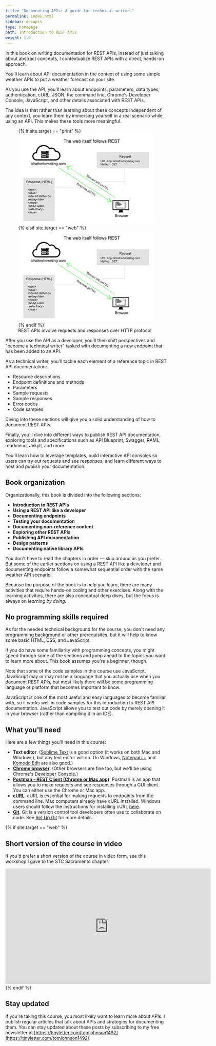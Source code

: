```yaml
---
title: "Documenting APIs: A guide for technical writers"
permalink: index.html
sidebar: docapis
type: homepage
path: Introduction to REST APIs
weight: 1.0
---
```


In this book on writing documentation for REST APIs, instead of just talking about abstract concepts, I contextualize REST APIs with a direct, hands-on approach.

You'll learn about API documentation in the context of using some simple weather APIs to put a weather forecast on your site.

As you use the API, you'll learn about endpoints, parameters, data types, authentication, cURL, JSON, the command line, Chrome's Developer Console, JavaScript, and other details associated with REST APIs.

The idea is that rather than learning about these concepts independent of any context, you learn them by immersing yourself in a real scenario while using an API. This makes these tools more meaningful.

<figure>
{% if site.target == "print" %}<img class="medium" src="images/restapi_www.png" alt="Web as REST API" />
{% elsif site.target == "web" %}<img class="medium" src="images/restapi_www.svg" alt="Web as REST API" />
{% endif %}
<figcaption>REST APIs involve requests and responses over HTTP protocol</figcaption></figure>

After you use the API as a developer, you'll then shift perspectives and "become a technical writer" tasked with documenting a new endpoint that has been added to an API.

As a technical writer, you'll tackle each element of a reference topic in REST API documentation:

* Resource descriptions
* Endpoint definitions and methods
* Parameters
* Sample requests
* Sample responses
* Error codes
* Code samples

Diving into these sections will give you a solid understanding of how to document REST APIs.

Finally, you'll dive into different ways to publish REST API documentation, exploring tools and specifications such as API Blueprint, Swagger, RAML, readme.io, Jekyll, and more.

You'll learn how to leverage templates, build interactive API consoles so users can try out requests and see responses, and learn different ways to host and publish your documentation.

## Book organization

Organizationally, this book is divided into the following sections:

*  **Introduction to REST APIs**
*  **Using a REST API like a developer**
*  **Documenting endpoints**
*  **Testing your documentation**
*  **Documenting non-reference content**
*  **Exploring other REST APIs**
*  **Publishing API documentation**
*  **Design patterns**
*  **Documenting native library APIs**

You don't have to read the chapters in order &mdash; skip around as you prefer. But some of the earlier sections on using a REST API like a developer and documenting endpoints follow a somewhat sequential order with the same weather API scenario.

Because the purpose of the book is to help you learn, there are many activities that require hands-on coding and other exercises. Along with the learning activities, there are also conceptual deep dives, but the focus is always on *learning by doing*.

## No programming skills required

As for the needed technical background for the course, you don't need any programming background or other prerequisites, but it will help to know some basic HTML, CSS, and JavaScript.

If you do have some familiarity with programming concepts, you might speed through some of the sections and jump ahead to the topics you want to learn more about. This book assumes you're a beginner, though.

Note that some of the code samples in this course use JavaScript. JavaScript may or may not be a language that you actually use when you document REST APIs, but most likely there will be some programming language or platform that becomes important to know.

JavaScript is one of the most useful and easy languages to become familiar with, so it works well in code samples for this introduction to REST API documentation. JavaScript allows you to test out code by merely opening it in your browser (rather than compiling it in an IDE).

## What you'll need

Here are a few things you'll need in this course:

* **Text editor**. ([Sublime Text](http://www.sublimetext.com/) is a good option (it works on both Mac and Windows), but any text editor will do. On Windows, [Notepad++](https://notepad-plus-plus.org/) and [Komodo Edit](http://komodoide.com/komodo-edit/) are also good.)
* **[Chrome browser](http://www.google.com/chrome/)**. (Other browsers are fine too, but we'll be using Chrome's Developer Console.)
* **[Postman - REST Client (Chrome or Mac app)](http://www.getpostman.com/)**. Postman is an app that allows you to make requests and see responses through a GUI client. You can either use the Chrome or Mac app.
* **[cURL](http://curl.haxx.se/)**. cURL is essential for making requests to endpoints from the command line. Mac computers already have cURL installed. Windows users should follow the instructions for installing cURL [here](http://www.confusedbycode.com/curl/#downloads).
* **[Git](https://git-scm.com/)**. Git is a version control tool developers often use to collaborate on code. See [Set Up Git](https://help.github.com/articles/set-up-git/) for more details.

{% if site.target == "web" %}
## Short version of the course in video

If you'd prefer a short version of the course in video form, see this workshop I gave to the STC Sacramento chapter:

<iframe width="640" height="360" src="https://www.youtube.com/embed/GerbihyUpdo" frameborder="0" allowfullscreen></iframe>
{% endif %}

## Stay updated

If you're taking this course, you most likely want to learn more about APIs. I publish regular articles that talk about APIs and strategies for documenting them. You can stay updated about these posts by subscribing to my free newsletter at [https://tinyletter.com/tomjohnson1492](https://tinyletter.com/tomjohnson1492).
